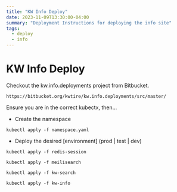 ```yaml
---
title: "KW Info Deploy"
date: 2023-11-09T13:30:00-04:00
summary: "Deployment Instructions for deploying the info site"
tags:
  - deploy
  - info
---
```


# KW Info Deploy

Checkout the kw.info.deployments project from Bitbucket.

`https://bitbucket.org/kwtire/kw.info.deployments/src/master/`

Ensure you are in the correct kubectx, then...

- Create the namespace

`kubectl apply -f namespace.yaml`

- Deploy the desired [environment] (prod | test | dev)

`kubectl apply -f redis-session`

`kubectl apply -f meilisearch`

`kubectl apply -f kw-search`

`kubectl apply -f kw-info`
